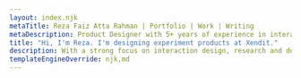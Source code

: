 ```yaml
---
layout: index.njk
metaTitle: Reza Faiz Atta Rahman | Portfolio | Work | Writing
metaDescription: Product Designer with 5+ years of experience in interaction design, research, and prototyping.
title: "Hi, I'm Reza. I'm designing experiment products at Xendit."
description: With a strong focus on interaction design, research and design system.
templateEngineOverride: njk,md
---
```

